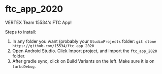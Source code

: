 # ftc_app_2020

VERTEX Team 15534's FTC App!

Steps to install:

1. In any folder you want (probably your `StudioProjects` folder: `git clone https://github.com/15534/ftc_app_2020`
2. Open Android Studio. Click Import project, and import the `ftc_app_2020` folder.
3. After gradle sync, click on Build Variants on the left. Make sure it is on `turboDebug`. 

